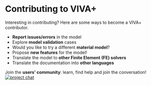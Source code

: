 # **Contributing to VIVA+**

Interesting in contributing? Here are some ways to become a VIVA+ contributor.

-  **Report issues/errors** in the model
- Explore **model validation** cases
- Would you like to try a different **material model**?
- Propose **new features** for the model!
- Translate the model to **other Finite Element (FE) solvers**
- Translate the documentation into **other languages**

<!-- Find out more on how to be part of the VIVA+ community in CONTRIBUTING.md -->

Join the **users' community**: learn, find help and join the conversation! [![project chat](https://img.shields.io/badge/zulip-join_chat-brightgreen.svg)](https://vivaplus.zulipchat.com)


    
<!--- Do you think something can be explained better in the documentation?
You are welcome to edit the VIVA+ documentation!

VIVA+ Documentation is written in text-based markdown format. The documentation is
maintained in the `/documentation` directory of the VIVA+ repo.


Python-based MkDocs is used to build the documentation site and add features for a user-friendly documentation.
You can find more on information for getting started and contributing to the
documentation in the [Documentation Guidelines](../70-documentation-guideliness) section. -->



<!---
## Resources

FIXME

- [Ten simple rules for documenting scientific software](https://journals.plos.org/ploscompbiol/article?id=10.1371/journal.pcbi.1006561)
- [Ten simple rules for helping newcomers become contributors to open projects](https://journals.plos.org/ploscompbiol/article?id=10.1371/journal.pcbi.1007296)
- [Ten Simple Rules for Reproducible Computational Research](https://journals.plos.org/ploscompbiol/article?id=10.1371/journal.pcbi.1003285)
- [Ten Simple Rules for Effective Computational Research](Ten Simple Rules for Effective Computational Research)
- [Ten Simple Rules for the Open Development of Scientific Software](https://journals.plos.org/ploscompbiol/article?id=10.1371/journal.pcbi.1002802)
- [Ten simple rules for making research software more robust](https://journals.plos.org/ploscompbiol/article?id=10.1371/journal.pcbi.1005412)
- [Ten Simple Rules for the Care and Feeding of Scientific Data](https://journals.plos.org/ploscompbiol/article?id=10.1371/journal.pcbi.1003542)
- [Ten Simple Rules for Reducing Overoptimistic Reporting in Methodological Computational Research](https://journals.plos.org/ploscompbiol/article?id=10.1371/journal.pcbi.1004191)
-->